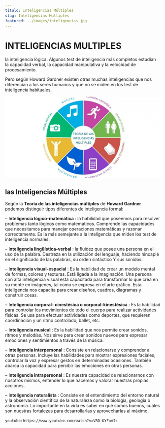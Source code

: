 ```yaml
---
titulo: Inteligencias Múltiples
slug: Inteligencias-Multiples
featured: ../images/inteligencias.jpg
---
```


# INTELIGENCIAS MULTIPLES

la inteligencia lógica. Algunos test de inteligencia más completos estudian la capacidad verbal, la capacidad manipulativa y la velocidad de procesamiento.

Pero según Howard Gardner existen otras muchas inteligencias que nos diferencian a los seres humanos y que no se miden en los test de inteligencia habituales.

![](../images/inteligencias.jpg)

## las Inteligencias Múltiples

Según la **Teoría de las inteligencias múltiples** de **Howard Gardner** podemos distinguir tipos diferentes de inteligencia formal:

– **Inteligencia lógico-matemática** : la habilidad que poseemos para resolver problemas tanto lógicos como matemáticos. Comprende las capacidades que necesitamos para manejar operaciones matemáticas y razonar correctamente. Es la más semejante a la inteligencia que miden los test de inteligencia normales.

– **Inteligencia lingüística-verbal** : la fluidez que posee una persona en el uso de la palabra. Destreza en la utilización del lenguaje, haciendo hincapié en el significado de las palabras, su orden sintáctico Y sus sonidos.

– **Inteligencia visual-espacial** : Es la habilidad de crear un modelo mental de formas, colores y texturas. Está ligada a la imaginación. Una persona con alta inteligencia visual está capacitada para transformar lo que crea en su mente en imágenes, tal como se expresa en el arte gráfico. Esta inteligencia nos capacita para crear diseños, cuadros, diagramas y construir cosas.

– **Inteligencia corporal- cinestésica o corporal-kinestésica** : Es la habilidad para controlar los movimientos de todo el cuerpo para realizar actividades físicas. Se usa para efectuar actividades como deportes, que requieren coordinación y un ritmo controlado, ballet, etc.

– **Inteligencia musical** : Es la habilidad que nos permite crear sonidos, ritmos y melodías. Nos sirve para crear sonidos nuevos para expresar emociones y sentimientos a través de la música.

– **Inteligencia interpersonal** : Consiste en relacionarse y comprender a otras personas. Incluye las habilidades para mostrar expresiones faciales, controlar la voz y expresar gestos en determinadas ocasiones. También abarca la capacidad para percibir las emociones en otras personas.

– **Inteligencia intrapersonal** : Es nuestra capacidad de relacionarnos con nosotros mismos, entender lo que hacemos y valorar nuestras propias acciones.

– **Inteligencia naturalista** : Consiste en el entendimiento del entorno natural y la observación científica de la naturaleza como la biología, geología o astronomía. Lo importante en la vida es saber en qué somos buenos, cuáles son nuestras fortalezas para desarrollarlas y aprovecharlas al máximo.

`youtube:https://www.youtube.com/watch?v=VRD-KYFumIs`
